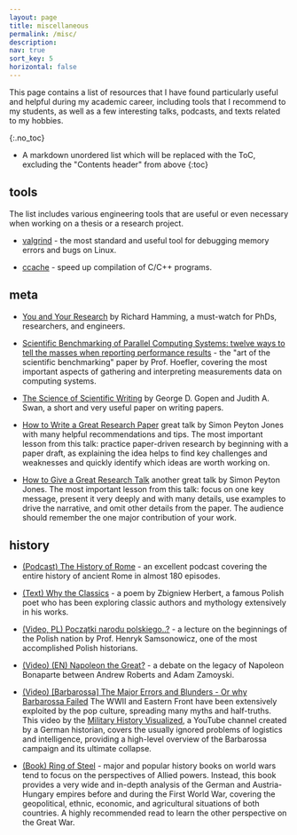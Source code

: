 ```yaml
---
layout: page
title: miscellaneous
permalink: /misc/
description: 
nav: true
sort_key: 5
horizontal: false
---
```


This page contains a list of resources that I have found particularly useful and helpful
during my academic career, including tools that I recommend to my students,
as well as a few interesting talks, podcasts, and texts related to my hobbies.

{:.no_toc}

* A markdown unordered list which will be replaced with the ToC, excluding the "Contents header" from above
{:toc}

## tools

The list includes various engineering tools that are useful or even necessary when working on
a thesis or a research project.

* [valgrind](https://www.valgrind.org/docs/manual/quick-start.html) - the most standard and useful tool for debugging 
memory errors and bugs on Linux.

* [ccache](https://ccache.dev/) - speed up compilation of C/C++ programs.

## meta

* [You and Your Research](https://www.youtube.com/watch?v=a1zDuOPkMSw) by Richard Hamming,
a must-watch for PhDs, researchers, and engineers.

* [Scientific Benchmarking of Parallel Computing Systems: twelve ways to tell the masses when reporting performance results](https://spcl.inf.ethz.ch/Teaching/2020-dphpc/hoefler-scientific-benchmarking.pdf) - the "art of the scientific benchmarking" paper
by Prof. Hoefler, covering the most important aspects of gathering and interpreting measurements
data on computing systems.

* [The Science of Scientific Writing](https://www.usenix.org/sites/default/files/gopen_and_swan_science_of_scientific_writing.pdf)
by George D. Gopen and Judith A. Swan, a short and very useful paper on writing papers.

* [How to Write a Great Research Paper](https://www.youtube.com/watch?v=VK51E3gHENc)
great talk by Simon Peyton Jones with many helpful recommendations and tips. The most important
lesson from this talk: practice paper-driven research by beginning with a paper draft,
as explaining the idea helps to find key challenges and weaknesses and quickly identify
which ideas are worth working on.

* [How to Give a Great Research Talk](https://www.youtube.com/watch?v=sT_-owjKIbA)
another great talk by Simon Peyton Jones.
The most important lesson from this talk: focus on one key message, present it very deeply and with
many details, use examples to drive the narrative, and omit other details from the paper.
The audience should remember the one major contribution of your work.

## history

* [(Podcast) The History of Rome](https://en.wikipedia.org/wiki/The_History_of_Rome_(podcast)) - an excellent
podcast covering the entire history of ancient Rome in almost 180 episodes.

* [(Text) Why the Classics](http://www.uvm.edu/~sgutman/Herbert.html) - a poem by Zbigniew Herbert,
a famous Polish poet who has been exploring classic authors and mythology extensively in his works.

* [(Video, PL) Początki narodu polskiego..?](https://www.youtube.com/watch?v=6d_U5RVw2iA) - a lecture
on the beginnings of the Polish nation by Prof. Henryk Samsonowicz, one of the most accomplished Polish historians.

* [(Video) (EN) Napoleon the Great?](https://www.youtube.com/watch?v=bxQ4TcTcPbI) - a debate
on the legacy of Napoleon Bonaparte between Andrew Roberts and Adam Zamoyski.

* [(Video) [Barbarossa] The Major Errors and Blunders - Or why Barbarossa Failed](https://www.youtube.com/watch?v=A_3R-Rkn_98)
The WWII and Eastern Front have been extensively exploited by the pop culture, spreading many
myths and half-truths. This video by the [Military History Visualized](https://www.youtube.com/c/MilitaryHistory/),
a YouTube channel created by a German historian, covers the usually ignored problems of logistics
and intelligence, providing a high-level overview of the Barbarossa campaign and its ultimate collapse.

* [(Book) Ring of Steel](https://en.wikipedia.org/wiki/Ring_of_Steel_(book)) - major and popular history books on
world wars tend to focus on the perspectives of Allied powers.
Instead, this book provides a very wide and in-depth analysis of the German and
Austria-Hungary empires before and during the First World War, covering the geopolitical, ethnic,
economic, and agricultural situations of both countries. A highly recommended read to learn the
other perspective on the Great War.
